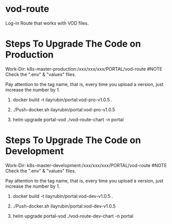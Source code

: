 # vod-route 
Log-in Route that works with VOD files. 

# Steps To Upgrade The Code on Production

Work-Dir: k8s-master-production:/xxx/xxx/xxx/PORTAL/vod-route #NOTE Check the ".env" & "values" files. 

Pay attention to the tag name, that is, every time you upload a version, just increase the number by 1.

1. docker build -t ilayrubin/portal:vod-pro-v1.0.5 .
   
3. ./Push-docker.sh ilayrubin/portal:vod-pro-v1.0.5
   
5. helm upgrade portal-vod ./vod-route-chart -n portal 

# Steps To Upgrade The Code on Development

Work-Dir: k8s-master-development:/xxx/xxx/xxx/PORTAL/vod-route #NOTE Check the ".env" & "values" files. 

Pay attention to the tag name, that is, every time you upload a version, just increase the number by 1.

1. docker build -t ilayrubin/portal:vod-dev-v1.0.5 .
   
3. ./Push-docker.sh ilayrubin/portal:vod-dev-v1.0.5
   
5. helm upgrade portal-vod ./vod-route-dev-chart -n portal 
